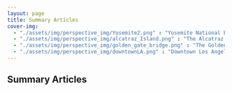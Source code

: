 ```yaml
---
layout: page
title: Summary Articles
cover-img: 
  - "./assets/img/perspective_img/Yosemite2.png" : "Yosemite National Park , Jun 2016"
  - "./assets/img/perspective_img/alcatraz_Island.png" : "The Alcatraz Island @San Francisco, May 2017"
  - "./assets/img/perspective_img/golden_gate_bridge.png" : "The Golden Gate Bridge @San Francisco, May 2017"
  - "./assets/img/perspective_img/downtownLA.png" : "Downtown Los Angeles, Oct 2015"
---
```


## Summary Articles
